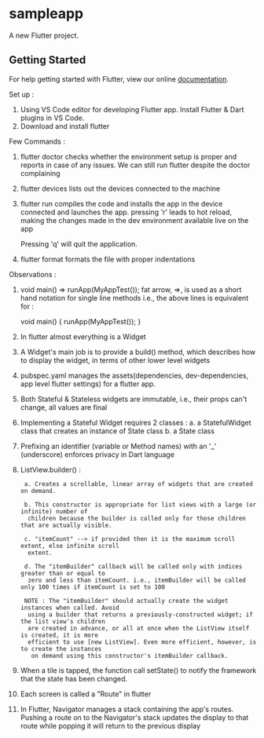 # sampleapp

A new Flutter project.

## Getting Started

For help getting started with Flutter, view our online
[documentation](https://flutter.io/).

Set up :
1. Using VS Code editor for developing Flutter app. Install Flutter & Dart plugins in VS Code.
2. Download and install flutter

Few Commands :
1. flutter doctor
    checks whether the environment setup is proper and reports in case of any issues. We can still run flutter despite the doctor complaining

2. flutter devices
    lists out the devices connected to the machine

3. flutter run
    compiles the code and installs the app in the device connected and launches the app.
    pressing 'r' leads to hot reload, making the changes made in the dev environment available live on the app

    Pressing 'q' will quit the application.

4. flutter format <fileName>
    formats the file with proper indentations


Observations :

1. void main() => runApp(MyAppTest());
    fat arrow, =>, is used as a short hand notation for single line methods
    i.e., the above lines is equivalent for :

    void main() {
        runApp(MyAppTest());
    }

2. In flutter almost everything is a Widget

3. A Widget's main job is to provide a build() method, which describes how to display the widget, in terms of other lower level widgets 

4. pubspec.yaml manages the assets(dependencies, dev-dependencies, app level flutter settings) for a flutter app.

5. Both Stateful & Stateless widgets are immutable, i.e., their props can't change, all values are final

6. Implementing a Stateful Widget requires 2 classes :
    a. a StatefulWidget class that creates an instance of State class
    b. a State class

7. Prefixing an identifier (variable or Method names) with an '_' (underscore) enforces privacy in Dart language

8. ListView.builder() :

        a. Creates a scrollable, linear array of widgets that are created on demand.

        b. This constructor is appropriate for list views with a large (or infinite) number of
         children because the builder is called only for those children that are actually visible.

        c. "itemCount" --> if provided then it is the maximum scroll extent, else infinite scroll
         extent.

        d. The "itemBuilder" callback will be called only with indices greater than or equal to
         zero and less than itemCount. i.e., itemBuilder will be called only 100 times if itemCount is set to 100

        NOTE : The "itemBuilder" should actually create the widget instances when called. Avoid
         using a builder that returns a previously-constructed widget; if the list view's children
         are created in advance, or all at once when the ListView itself is created, it is more 
         efficient to use [new ListView]. Even more efficient, however, is to create the instances
          on demand using this constructor's itemBuilder callback.

9. When a tile is tapped, the function call setState() to notify the framework that the state has been changed.

10. Each screen is called a "Route" in flutter

11. In Flutter, Navigator manages a stack containing the app's routes. Pushing a route on to the Navigator's stack updates the display to that route while popping it will return to the previous display